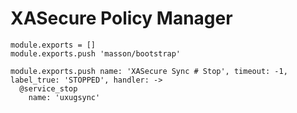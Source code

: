 

# XASecure Policy Manager

    module.exports = []
    module.exports.push 'masson/bootstrap'

    module.exports.push name: 'XASecure Sync # Stop', timeout: -1, label_true: 'STOPPED', handler: ->
      @service_stop
        name: 'uxugsync'
